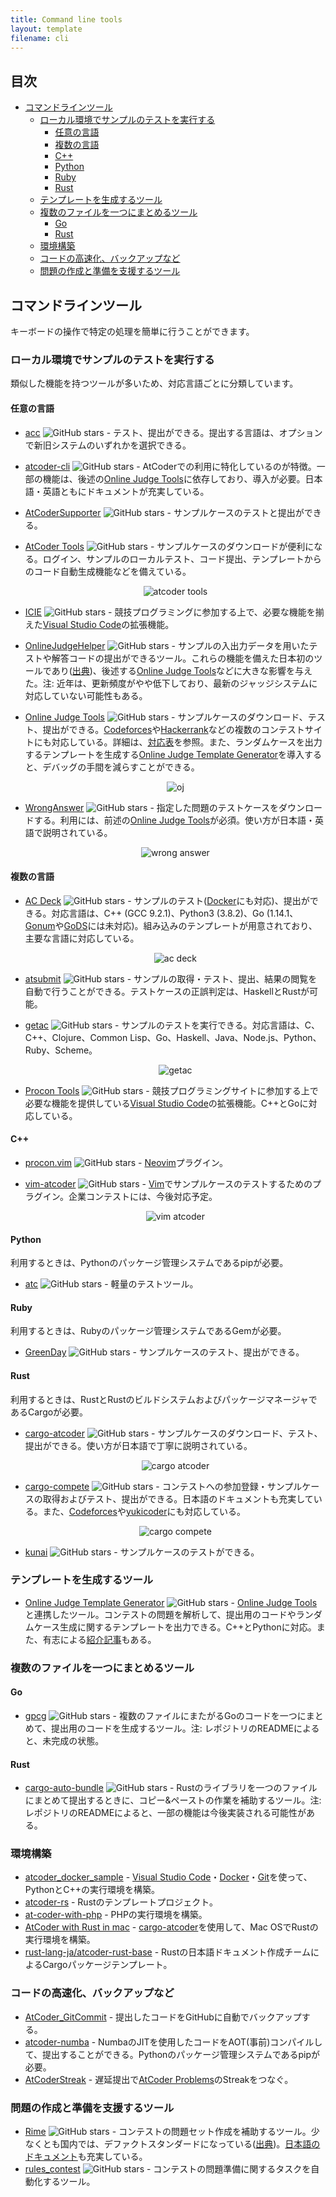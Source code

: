 ```yaml
---
title: Command line tools
layout: template
filename: cli
---
```


## 目次

<!-- START doctoc generated TOC please keep comment here to allow auto update -->
<!-- DON'T EDIT THIS SECTION, INSTEAD RE-RUN doctoc TO UPDATE -->


- [コマンドラインツール](#%E3%82%B3%E3%83%9E%E3%83%B3%E3%83%89%E3%83%A9%E3%82%A4%E3%83%B3%E3%83%84%E3%83%BC%E3%83%AB)
  - [ローカル環境でサンプルのテストを実行する](#%E3%83%AD%E3%83%BC%E3%82%AB%E3%83%AB%E7%92%B0%E5%A2%83%E3%81%A7%E3%82%B5%E3%83%B3%E3%83%97%E3%83%AB%E3%81%AE%E3%83%86%E3%82%B9%E3%83%88%E3%82%92%E5%AE%9F%E8%A1%8C%E3%81%99%E3%82%8B)
    - [任意の言語](#%E4%BB%BB%E6%84%8F%E3%81%AE%E8%A8%80%E8%AA%9E)
    - [複数の言語](#%E8%A4%87%E6%95%B0%E3%81%AE%E8%A8%80%E8%AA%9E)
    - [C++](#c)
    - [Python](#python)
    - [Ruby](#ruby)
    - [Rust](#rust)
  - [テンプレートを生成するツール](#%E3%83%86%E3%83%B3%E3%83%97%E3%83%AC%E3%83%BC%E3%83%88%E3%82%92%E7%94%9F%E6%88%90%E3%81%99%E3%82%8B%E3%83%84%E3%83%BC%E3%83%AB)
  - [複数のファイルを一つにまとめるツール](#%E8%A4%87%E6%95%B0%E3%81%AE%E3%83%95%E3%82%A1%E3%82%A4%E3%83%AB%E3%82%92%E4%B8%80%E3%81%A4%E3%81%AB%E3%81%BE%E3%81%A8%E3%82%81%E3%82%8B%E3%83%84%E3%83%BC%E3%83%AB)
    - [Go](#go)
    - [Rust](#rust-1)
  - [環境構築](#%E7%92%B0%E5%A2%83%E6%A7%8B%E7%AF%89)
  - [コードの高速化、バックアップなど](#%E3%82%B3%E3%83%BC%E3%83%89%E3%81%AE%E9%AB%98%E9%80%9F%E5%8C%96%E3%83%90%E3%83%83%E3%82%AF%E3%82%A2%E3%83%83%E3%83%97%E3%81%AA%E3%81%A9)
  - [問題の作成と準備を支援するツール](#%E5%95%8F%E9%A1%8C%E3%81%AE%E4%BD%9C%E6%88%90%E3%81%A8%E6%BA%96%E5%82%99%E3%82%92%E6%94%AF%E6%8F%B4%E3%81%99%E3%82%8B%E3%83%84%E3%83%BC%E3%83%AB)

<!-- END doctoc generated TOC please keep comment here to allow auto update -->

## コマンドラインツール

キーボードの操作で特定の処理を簡単に行うことができます。

### ローカル環境でサンプルのテストを実行する

類似した機能を持つツールが多いため、対応言語ごとに分類しています。

#### 任意の言語

- [acc](https://github.com/Takachiha/acc) ![GitHub stars](https://img.shields.io/github/stars/Takachiha/acc?style=plastic) - テスト、提出ができる。提出する言語は、オプションで新旧システムのいずれかを選択できる。
- [atcoder-cli](https://github.com/Tatamo/atcoder-cli) ![GitHub stars](https://img.shields.io/github/stars/Tatamo/atcoder-cli?style=plastic) - AtCoderでの利用に特化しているのが特徴。一部の機能は、後述の[Online Judge Tools](https://github.com/online-judge-tools/oj)に依存しており、導入が必要。日本語・英語ともにドキュメントが充実している。
- [AtCoderSupporter](https://github.com/shun0923/AtCoderSupporter) ![GitHub stars](https://img.shields.io/github/stars/shun0923/AtCoderSupporter?style=plastic) - サンプルケースのテストと提出ができる。
- [AtCoder Tools](https://github.com/kyuridenamida/atcoder-tools) ![GitHub stars](https://img.shields.io/github/stars/kyuridenamida/atcoder-tools?style=plastic) - サンプルケースのダウンロードが便利になる。ログイン、サンプルのローカルテスト、コード提出、テンプレートからのコード自動生成機能などを備えている。

  <div align="center">
    <img loading = "lazy" src="images/cli/atcoder_tools.gif" alt="atcoder tools">
  </div>

- [ICIE](https://marketplace.visualstudio.com/items?itemName=pustaczek.icie) ![GitHub stars](https://img.shields.io/github/stars/pustaczek/icie?style=plastic) - 競技プログラミングに参加する上で、必要な機能を揃えた[Visual Studio Code](https://code.visualstudio.com/)の拡張機能。
- [OnlineJudgeHelper](https://github.com/nodchip/OnlineJudgeHelper) ![GitHub stars](https://img.shields.io/github/stars/nodchip/OnlineJudgeHelper?style=plastic) - サンプルの入出力データを用いたテストや解答コードの提出ができるツール。これらの機能を備えた日本初のツールであり([出典](https://github.com/KATO-Hiro/AtCoderClans/issues/489))、後述する[Online Judge Tools](https://github.com/online-judge-tools/oj)などに大きな影響を与えた。注: 近年は、更新頻度がやや低下しており、最新のジャッジシステムに対応していない可能性もある。
- [Online Judge Tools](https://github.com/online-judge-tools/oj) ![GitHub stars](https://img.shields.io/github/stars/online-judge-tools/oj?style=plastic) - サンプルケースのダウンロード、テスト、提出ができる。[Codeforces](https://codeforces.com/)や[Hackerrank](https://www.hackerrank.com/)などの複数のコンテストサイトにも対応している。詳細は、[対応表](https://github.com/online-judge-tools/api-client#supported-websites)を参照。また、ランダムケースを出力するテンプレートを生成する[Online Judge Template Generator](https://github.com/online-judge-tools/template-generator)を導入すると、デバッグの手間を減らすことができる。

  <div align="center">
    <img loading = "lazy" src="images/cli/oj.gif" alt="oj">
  </div>

- [WrongAnswer](https://github.com/takoha-cpp/WrongAnswer) ![GitHub stars](https://img.shields.io/github/stars/takoha-cpp/WrongAnswer?style=plastic) - 指定した問題のテストケースをダウンロードする。利用には、前述の[Online Judge Tools](https://github.com/online-judge-tools/oj)が必須。使い方が日本語・英語で説明されている。

  <div align="center">
    <img loading = "lazy" src="images/cli/wronganswer.gif" alt="wrong answer">
  </div>

#### 複数の言語

- [AC Deck](https://github.com/sachaos/ac-deck) ![GitHub stars](https://img.shields.io/github/stars/sachaos/ac-deck?style=plastic) - サンプルのテスト([Docker](https://www.docker.com/)にも対応)、提出ができる。対応言語は、C++ (GCC 9.2.1)、Python3 (3.8.2)、Go (1.14.1、[Gonum](https://www.gonum.org/)や[GoDS](https://github.com/emirpasic/gods)には未対応)。組み込みのテンプレートが用意されており、主要な言語に対応している。

  <div align="center">
    <img loading = "lazy" src="images/cli/ac_deck.gif" alt="ac deck">
  </div>

- [atsubmit](https://github.com/flow6852/atsubmit) ![GitHub stars](https://img.shields.io/github/stars/flow6852/atsubmit?style=plastic) - サンプルの取得・テスト、提出、結果の閲覧を自動で行うことができる。テストケースの正誤判定は、HaskellとRustが可能。
- [getac](https://github.com/fukamachi/getac) ![GitHub stars](https://img.shields.io/github/stars/fukamachi/getac?style=plastic) - サンプルのテストを実行できる。対応言語は、C、C++、Clojure、Common Lisp、Go、Haskell、Java、Node.js、Python、Ruby、Scheme。

  <div align="center">
    <img loading = "lazy" src="images/cli/getac.gif" alt="getac">
  </div>

- [Procon Tools](https://github.com/naipia/procon-tools) ![GitHub stars](https://img.shields.io/github/stars/naipia/procon-tools?style=plastic) - 競技プログラミングサイトに参加する上で必要な機能を提供している[Visual Studio Code](https://code.visualstudio.com/)の拡張機能。C++とGoに対応している。

#### C++

- [procon.vim](https://github.com/ogura01/procon.nvim) ![GitHub stars](https://img.shields.io/github/stars/ogura01/procon.nvim?style=plastic) - [Neovim](https://neovim.io/)プラグイン。
- [vim-atcoder](https://github.com/cannot-fly-pig/vim-atcoder) ![GitHub stars](https://img.shields.io/github/stars/cannot-fly-pig/vim-atcoder?style=plastic) - [Vim](https://www.vim.org/)でサンプルケースのテストするためのプラグイン。企業コンテストには、今後対応予定。

  <div align="center">
    <img loading = "lazy" src="images/cli/vim_atcoder.jpg" alt="vim atcoder">
  </div>

#### Python

利用するときは、Pythonのパッケージ管理システムであるpipが必要。

- [atc](https://github.com/nasjp/atc) ![GitHub stars](https://img.shields.io/github/stars/nasjp/atc?style=plastic) - 軽量のテストツール。

#### Ruby

利用するときは、Rubyのパッケージ管理システムであるGemが必要。

- [GreenDay](https://qiita.com/QWYNG/items/0e2e6b72bd1969d0d751) ![GitHub stars](https://img.shields.io/github/stars/QWYNG/green_day?style=plastic) - サンプルケースのテスト、提出ができる。

#### Rust

利用するときは、RustとRustのビルドシステムおよびパッケージマネージャであるCargoが必要。

- [cargo-atcoder](https://github.com/tanakh/cargo-atcoder) ![GitHub stars](https://img.shields.io/github/stars/tanakh/cargo-atcoder?style=plastic) - サンプルケースのダウンロード、テスト、提出ができる。使い方が日本語で丁寧に説明されている。

  <div align="center">
    <img loading = "lazy" src="images/cli/cargo_atcoder.gif" alt="cargo atcoder">
  </div>

- [cargo-compete](https://github.com/qryxip/cargo-compete) ![GitHub stars](https://img.shields.io/github/stars/qryxip/cargo-compete?style=plastic) - コンテストへの参加登録・サンプルケースの取得およびテスト、提出ができる。日本語のドキュメントも充実している。また、[Codeforces](https://codeforces.com/)や[yukicoder](https://yukicoder.me/)にも対応している。

  <div align="center">
    <img loading = "lazy" src="images/cli/cargo_compete.gif" alt="cargo compete">
  </div>

- [kunai](https://github.com/mouri111/kunai) ![GitHub stars](https://img.shields.io/github/stars/mouri111/kunai?style=plastic) - サンプルケースのテストができる。

### テンプレートを生成するツール

- [Online Judge Template Generator](https://github.com/online-judge-tools/template-generator) ![GitHub stars](https://img.shields.io/github/stars/online-judge-tools/template-generator?style=plastic) - [Online Judge Tools](https://github.com/online-judge-tools/oj)と連携したツール。コンテストの問題を解析して、提出用のコードやランダムケース生成に関するテンプレートを出力できる。C++とPythonに対応。また、有志による[紹介記事](https://hamukichi.hatenablog.jp/entry/2020/09/17/230818)もある。

### 複数のファイルを一つにまとめるツール

#### Go

- [gpcg](https://github.com/monkukui/gpcg) ![GitHub stars](https://img.shields.io/github/stars/monkukui/gpcg?style=plastic) - 複数のファイルにまたがるGoのコードを一つにまとめて、提出用のコードを生成するツール。注: レポジトリのREADMEによると、未完成の状態。

#### Rust

- [cargo-auto-bundle](https://github.com/shino16/cargo-auto-bundle) ![GitHub stars](https://img.shields.io/github/stars/shino16/cargo-auto-bundle?style=plastic) - Rustのライブラリを一つのファイルにまとめて提出するときに、コピー&ペーストの作業を補助するツール。注: レポジトリのREADMEによると、一部の機能は今後実装される可能性がある。

### 環境構築

- [atcoder_docker_sample](https://github.com/yamatia/atcoder_docker_sample) - [Visual Studio Code](https://code.visualstudio.com/)・[Docker](https://www.docker.com/)・[Git](https://git-scm.com/downloads)を使って、PythonとC++の実行環境を構築。
- [atcoder-rs](https://github.com/catupper/atcoder-rs) - Rustのテンプレートプロジェクト。
- [at-coder-with-php](https://github.com/KushibikiMashu/at-coder-with-php) - PHPの実行環境を構築。
- [AtCoder with Rust in mac](https://github.com/hppRC/AtCoder-with-Rust-in-mac) - [cargo-atcoder](https://github.com/tanakh/cargo-atcoder)を使用して、Mac OSでRustの実行環境を構築。
- [rust-lang-ja/atcoder-rust-base](https://github.com/rust-lang-ja/atcoder-rust-base) - Rustの日本語ドキュメント作成チームによるCargoパッケージテンプレート。

### コードの高速化、バックアップなど

- [AtCoder_GitCommit](https://github.com/xryuseix/AtCoder_GitCommit) - 提出したコードをGitHubに自動でバックアップする。
- [atcoder-numba](https://github.com/pyatcoder/atcoder-numba) - NumbaのJITを使用したコードをAOT(事前)コンパイルして、提出することができる。Pythonのパッケージ管理システムであるpipが必要。
- [AtCoderStreak](https://github.com/naminodarie/AtCoderStreak) - 遅延提出で[AtCoder Problems](https://kenkoooo.com/atcoder)のStreakをつなぐ。

### 問題の作成と準備を支援するツール

- [Rime](https://github.com/icpc-jag/rime) ![GitHub stars](https://img.shields.io/github/stars/icpc-jag/rime?style=plastic) - コンテストの問題セット作成を補助するツール。少なくとも国内では、デファクトスタンダードになっている([出典](https://github.com/KATO-Hiro/AtCoderClans/issues/489))。[日本語のドキュメント](https://rime.readthedocs.io/ja/latest/)も充実している。
- [rules_contest](https://github.com/nya3jp/rules_contest) ![GitHub stars](https://img.shields.io/github/stars/nya3jp/rules_contest?style=plastic) - コンテストの問題準備に関するタスクを自動化するツール。
